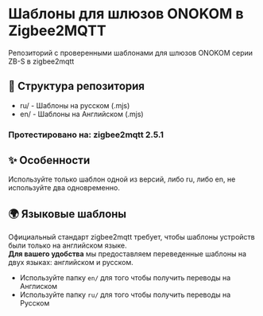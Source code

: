 # Шаблоны для шлюзов ONOKOM в Zigbee2MQTT 
Репозиторий с проверенными шаблонами для шлюзов ONOKOM серии ZB-S в zigbee2mqtt 

## 📁 Структура репозитория
- ru/ - Шаблоны на русском (.mjs)
- en/ - Шаблоны на Английском (.mjs)

### **Протестировано на**: zigbee2mqtt 2.5.1

## ✨ Особенности
Используйте только шаблон одной из версий, либо ru, либо en, не используйте два одновременно.

## 🌍 Языковые шаблоны
Официальный стандарт zigbee2mqtt требует, чтобы шаблоны устройств были только на английском языке.  
**Для вашего удобства** мы предоставляем переведенные шаблоны на двух языках: английском и русском.  
- Используйте папку `en/` для того чтобы получить переводы на Англиском  
- Используйте папку `ru/` для того чтобы получить переводы на Русском 